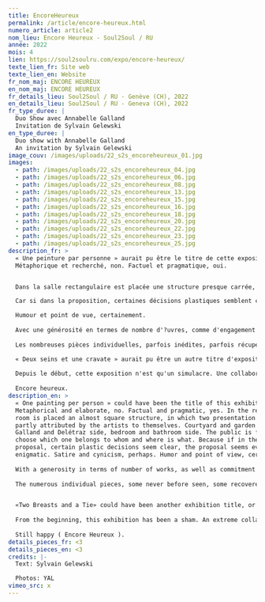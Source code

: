 ```yaml
---
title: EncoreHeureux
permalink: /article/encore-heureux.html
numero_article: article2
nom_lieu: Encore Heureux - Soul2Soul / RU
année: 2022
mois: 4
lien: https://soul2soulru.com/expo/encore-heureux/
texte_lien_fr: Site web
texte_lien_en: Website
fr_nom_maj: ENCORE HEUREUX
en_nom_maj: ENCORE HEUREUX
fr_details_lieu: Soul2Soul / RU - Genève (CH), 2022
en_details_lieu: Soul2Soul / RU - Geneva (CH), 2022
fr_type_duree: |
  Duo Show avec Annabelle Galland
  Invitation de Sylvain Gelewski
en_type_duree: |
  Duo show with Annabelle Galland
  An invitation by Sylvain Gelewski
image_couv: /images/uploads/22_s2s_encoreheureux_01.jpg
images:
  - path: /images/uploads/22_s2s_encoreheureux_04.jpg
  - path: /images/uploads/22_s2s_encoreheureux_06.jpg
  - path: /images/uploads/22_s2s_encoreheureux_08.jpg
  - path: /images/uploads/22_s2s_encoreheureux_13.jpg
  - path: /images/uploads/22_s2s_encoreheureux_15.jpg
  - path: /images/uploads/22_s2s_encoreheureux_16.jpg
  - path: /images/uploads/22_s2s_encoreheureux_18.jpg
  - path: /images/uploads/22_s2s_encoreheureux_20.jpg
  - path: /images/uploads/22_s2s_encoreheureux_22.jpg
  - path: /images/uploads/22_s2s_encoreheureux_23.jpg
  - path: /images/uploads/22_s2s_encoreheureux_25.jpg
description_fr: >
  « Une peinture par personne » aurait pu être le titre de cette exposition.
  Métaphorique et recherché, non. Factuel et pragmatique, oui.


  Dans la salle rectangulaire est placée une structure presque carrée, dans laquelle deux boxes de présentation sont en partie attribués par les artistes à elleux-mêmes. Côté cour et côté jardin, côté Galland et côté Delétraz, côté chambre à coucher et côté salle de bain. Libre au public de choisir lequel est à qui et où se trouve quoi. 

  Car si dans la proposition, certaines décisions plastiques semblent claires, le propos parait plus énigmatique. Satire et cynisme, peut-être. 

  Humour et point de vue, certainement.
            
  Avec une générosité en termes de nombre d'?uvres, comme d'engagement en amont de l'exposition, les deux artistes appliquent dans ce cas et à la lettre, la première phrase de la devise de l'espace qui les accueille : laisser libre cours à l'expérimentation, la tentative, l'idée. Iels explorent diverses surfaces ne servant pas qu'à peindre, transposent la pratique de la sculpture à celle de l'assemblage, brisent une habituelle hiérarchie entre les ?uvres, procèdent autant par ajouts de détails délicats que par soustractions d'éléments perturbateurs, jouent avec la fonction et le statut de cadre dans tous les sens, comme avec le cadre de monstration de leurs pièces en soi. Autrement dit, faire du sérieux sans se prendre au sérieux.
            
  Les nombreuses pièces individuelles, parfois inédites, parfois récupérées, provenant presque toujours de matériaux recyclés, deviennent installation éphémère et ?uvres communes uniques. Elles forment un ensemble clairsemant la surface du sol, les cimaises et l'espace factice ainsi créé. À travers le choix des matières premières utilisées, catelles en savon, lampes fonctionnelles mais non-ornementales, abat-jours anciens ou étranges, rideau retouché mais non-dissimulant, fontaine repeinte de laquelle ne jaillit pas d'eau mais un bouquet de fleurs, céramiques léchées sans être précieuses, structure en bois laquée mais instable, huile sur toile trouée, autocollants éparpillés et narguant les spectateurices, jusque dans la pose superstitieuse d'un objet anodin à l'arrière de leur structure, Annabelle Galland et Victor Delétraz se jouent de certains codes et assument les paradoxes de leur proposition. Celle-ci devient l'envers d'un décor où il n'y a rien à voir, ou presque. Contradiction et échec, pas du tout. Perspicacité et potentiel performatif, absolument. 

  « Deux seins et une cravate » aurait pu être un autre titre d'exposition ou peut-être de la performance en binôme ayant lieu dans l'espace, activant les divers éléments de l'installation, comme une critique d'un circuit dans lequel iels ont choisi d'évoluer. La rumeur dit que les artistes doivent financer leur production, payer leur choix de vie plutôt qu'elleux-mêmes. Preuve en est la longue liste de remerciements qu'iels ont tenu à partager avec le public, où le fait d'avoir un exécutant de montage revêt autant d'importance que d'avoir une préparatrice de banquet. Peut-être que les deux acolytes travaillent dans un même café de théâtre, échangeant là-bas bien plus de commandes que de répliques. Des partenaires de travail et de jeu parfaites,en somme.
            
  Depuis le début, cette exposition n'est qu'un simulacre. Une collaboration extrême, à la limite de la perte d'équilibre mais dans une maîtrise totale. On les aurait même entendu dire « faut pas se louper ».
            
  Encore heureux.
description_en: >
  « One painting per person » could have been the title of this exhibition.
  Metaphorical and elaborate, no. Factual and pragmatic, yes. In the rectangular
  room is placed an almost square structure, in which two presentation boxes are
  partly attributed by the artists to themselves. Courtyard and garden side,
  Galland and Delétraz side, bedroom and bathroom side. The public is free to
  choose which one belongs to whom and where is what. Because if in the
  proposal, certain plastic decisions seem clear, the proposal seems even more
  enigmatic. Satire and cynicism, perhaps. Humor and point of view, certainly.
            
  With a generosity in terms of number of works, as well as commitment before the exhibition, the two artists apply in this case, and to the letter, the first sentence of the motto of the space that welcomes them: give free rein to experimentation, the attempt, the idea. They explore various surfaces that are not only used for painting, transpose the practice of sculpture to that of assemblage, break the usual hierarchy between the works, proceed as much by adding delicate details as by subtracting disruptive elements, play with the function and status of the frame in all senses, as with the framework of the display of their pieces in itself. In other words, to be serious without taking themselves seriously.
            
  The numerous individual pieces, some never before seen, some recovered, almost all from recycled materials, become ephemeral installations and unique communal works. Together, they form an ensemble that sparsely covers the surface of the floor, the framing and the artificial space thus created. Through the choice of the raw materials used, the tiles made of soap, the functional but non-ornamental lamps, the old or strange lampshades, the retouched but non-dissimulating curtain, the repainted fountain from which does not spout water but a bouquet of flowers, the ceramics polished without being precious, wooden structure lacquered but unstable, oil on canvas with holes, stickers scattered and taunting the spectators, even in the superstitious pose of a harmless object at the back of a structure. Annabelle Galland and Victor Delétraz play with certain codes and assume the paradoxes of their proposal. This here becomes the backside of adecor where there is nothing to see, or almost. Contradiction and failure, not at all. Insight and performative potential, absolutely.


  «Two Breasts and a Tie» could have been another exhibition title, or perhaps the pair performance taking place in the space, activating the various elements of the installation, as a critique of the circuit in which they have chosen to evolve. Rumor has it that artists must finance their production, pay for their life choices rather than themselves. Proof of this is the long list of thanks they wanted to share with the audience, in which including an editor is as important as including a banquet hostess. Perhaps the two sidekicks work in the same theater café, exchanging far more orders than dialogue lines there. Perfect working and playing partners, in short.
            
  From the beginning, this exhibition has been a sham. An extreme collaboration, on the verge of losing balance but in total control. One would even have heard them say «we must not miss». 
            
  Still happy ( Encore Heureux ).
details_pieces_fr: <3
details_pieces_en: <3
credits: |-
  Text: Sylvain Gelewski

  Photos: YAL
vimeo_src: x
---
```

